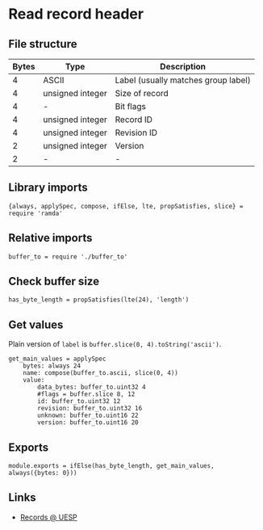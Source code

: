 # Read record header

## File structure

| Bytes | Type             | Description                         |
| ----- | ---------------- | ----------------------------------- |
|     4 | ASCII            | Label (usually matches group label) |
|     4 | unsigned integer | Size of record                      |
|     4 | -                | Bit flags                           |
|     4 | unsigned integer | Record ID                           |
|     4 | unsigned integer | Revision ID                         |
|     2 | unsigned integer | Version                             |
|     2 | -                | -                                   |


## Library imports

	{always, applySpec, compose, ifElse, lte, propSatisfies, slice} = require 'ramda'


## Relative imports

	buffer_to = require './buffer_to'


## Check buffer size

	has_byte_length = propSatisfies(lte(24), 'length')


## Get values

Plain version of `label` is `buffer.slice(0, 4).toString('ascii')`.

	get_main_values = applySpec
		bytes: always 24
		name: compose(buffer_to.ascii, slice(0, 4))
		value:
			data_bytes: buffer_to.uint32 4
			#flags = buffer.slice 8, 12
			id: buffer_to.uint32 12
			revision: buffer_to.uint32 16
			unknown: buffer_to.uint16 22
			version: buffer_to.uint16 20


## Exports

	module.exports = ifElse(has_byte_length, get_main_values, always({bytes: 0}))


## Links

- [Records @ UESP](http://www.uesp.net/wiki/Tes5Mod:Mod_File_Format#Records)
